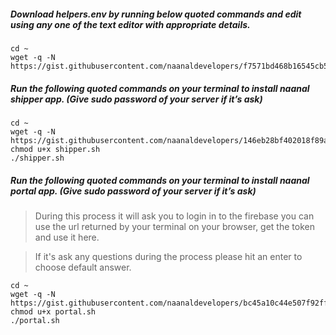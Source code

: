 ##### Download helpers.env by running below quoted commands and edit using any one of the text editor with appropriate details.
```
cd ~
wget -q -N https://gist.githubusercontent.com/naanaldevelopers/f7571bd468b16545cb512d351771dfe6/raw/59e1c77a77c860c4835ed288fb724317b69415a4/helpers.env
```
##### Run the following quoted commands on your terminal to install naanal shipper app. (Give sudo password of your server if it’s ask)
```
cd ~
wget -q -N https://gist.githubusercontent.com/naanaldevelopers/146eb28bf402018f89aadf1f1a60c63f/raw/cfe776d4ea55169f317982a598e258417ace5d61/shipper.sh
chmod u+x shipper.sh
./shipper.sh
```
##### Run the following quoted commands on your terminal to install naanal portal app. (Give sudo password of your server if it’s ask)
> During this process it will ask you to login in to the firebase you can use the url returned by your terminal on your browser, get the token and use it here.

> If it's ask any questions during the process please hit an enter to choose default answer.
```
cd ~
wget -q -N https://gist.githubusercontent.com/naanaldevelopers/bc45a10c44e507f92ff50df7936aa5c0/raw/0d84a3ee57a566dbaa9c3dd2daa6a560e6788fcc/portal.sh
chmod u+x portal.sh
./portal.sh
```

